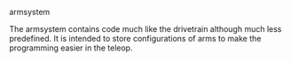 armsystem

The armsystem contains code much like the drivetrain although much less predefined.
It is intended to store configurations of arms to make the programming easier in the teleop.